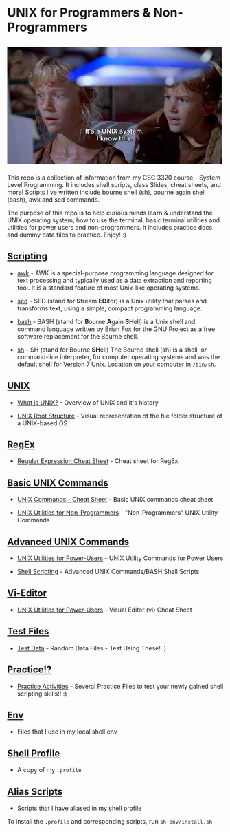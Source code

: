 # UNIX for Programmers & Non-Programmers
## ![jurassic-park-unix](img/its-a-unix-system.jpg)

This repo is a collection of information from my CSC 3320 course - System-Level Programming. It includes shell scripts, class Slides, cheat sheets, and more! Scripts I've written include bourne shell (sh), bourne again shell (bash), awk and sed commands.

The purpose of this repo is to help curious minds learn & understand the UNIX operating system, how to use the terminal, basic terminal utilities and utilities for power users and non-programmers. It includes practice docs and dummy data files to practice. Enjoy! :)

## [Scripting](Practice/scripting/)

* [awk](Practice/scripting/awk) - AWK is a special-purpose programming language designed for text processing and typically used as a data extraction and reporting tool. It is a standard feature of most Unix-like operating systems.

* [sed](Practice/scripting/sed) - SED (stand for **S**tream **ED**itor) is a Unix utility that parses and transforms text, using a simple, compact programming language. 

* [bash](Practice/scripting/bash) - BASH (stand for **B**ourne **A**gain **SH**ell) is a Unix shell and command language written by Brian Fox for the GNU Project as a free software replacement for the Bourne shell.

* [sh](Practice/scripting/sh) - SH (stand for Bourne **SH**ell) The Bourne shell (sh) is a shell, or command-line interpreter, for computer operating systems and was the default shell for Version 7 Unix. Location on your computer in ```/bin/sh```.

## [UNIX](Slides/UNIX/)

* [What is UNIX?](Slides/UNIX/What-is-UNIX.pdf) - Overview of UNIX and it's history

* [UNIX Root Structure](Slides/UNIX/UNIX-Root-structure.pdf) - Visual representation of the file folder structure of a UNIX-based OS

## [RegEx](Slides/RegEx/)

* [Regular Expression Cheat Sheet](Slides/RegEx/Regular-Expression.pdf) - Cheat sheet for RegEx

## [Basic UNIX Commands](Slides/Basic-UNIX/)

* [UNIX Commands - Cheat Sheet](Slides/Basic-UNIX/UNIX-commands-cheatsheet.pdf) - Basic UNIX commands cheat sheet

* [UNIX Utilities for Non-Programmers](Slides/Basic-UNIX/UNIX-Utilities-for-non-programmers.pdf) - "Non-Programmers" UNIX Utility Commands
 
 ## [Advanced UNIX Commands](Slides/Advanced-UNIX/)

* [UNIX Utilities for Power-Users](Slides/Advanced-UNIX/UNIX-Utilities-for-Power-Users.pdf) - UNIX Utility Commands for Power Users

* [Shell Scripting](Slides/Advanced-UNIX/UNIX-practice/scripting.pdf) - Advanced UNIX Commands/BASH Shell Scripts

 ## [Vi-Editor](Slides/Vi-Editor/)

* [UNIX Utilities for Power-Users](Slides/Vi-Editor/vi-editor-Quick-Reference.pdf) - Visual Editor (vi) Cheat Sheet
 
## [Test Files](practice/tests)

* [Test Data](practice/tests) - Random Data Files - Test Using These! :)

## [Practice!?](practice/)

* [Practice Activities](practice/) - Several Practice Files to test your newly gained shell scripting skills!! :) 

## [Env](env/)
* Files that I use in my local shell env

## [Shell Profile](env/.profile)
* A copy of my `.profile`

## [Alias Scripts](env/scripts/)
* Scripts that I have aliased in my shell profile


To install the `.profile` and corresponding scripts, run `sh env/install.sh`